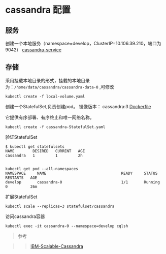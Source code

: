 # cassandra 配置

## 服务

创建一个本地服务（namespace=develop，ClusterIP=10.106.39.210，端口为9042）
[cassandra-service](/cassandra/cassandra-service.yaml)



## 存储

采用挂载本地目录的形式，挂载的本地目录为：`/home/data/cassandra/cassandra-data-0` ,可修改

	kubectl create -f local-volume.yaml

创建一个StatefulSet,负责创建pod。
镜像版本： cassandra:3   [Dockerfile](https://github.com/cugblack/dockerfile/tree/master/cassandra)

它提供有序部署、有序终止和唯一网络名称。

	kubectl create -f cassandra-StatefulSet.yaml

验证StatefulSet

    $ kubectl get statefulsets
    NAME        DESIRED   CURRENT   AGE
    cassandra   1         1         2h


    kubectl get pod --all-namespaces
    NAMESPACE     NAME                                 READY     STATUS    RESTARTS   AGE
    develop       cassandra-0                          1/1       Running   0          26m

扩展StatefulSet

    kubectl scale --replicas=3 statefulset/cassandra

访问cassandra容器

    kubectl exec -it cassandra-0 --namespace=develop cqlsh
    
    

>参考

>>[IBM-Scalable-Cassandra](https://github.com/IBM/Scalable-Cassandra-deployment-on-Kubernetes/)
